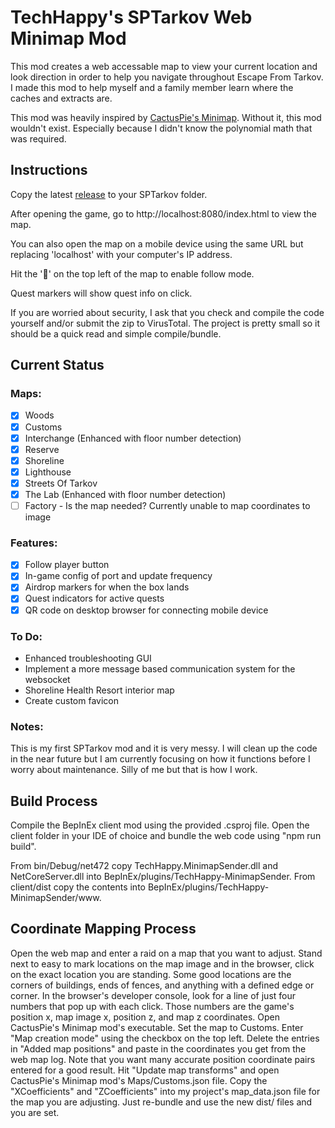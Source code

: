 ﻿# TechHappy's SPTarkov Web Minimap Mod

This mod creates a web accessable map to view your current location and look direction in order to help you navigate throughout Escape From Tarkov. I made this mod to help myself and a family member learn where the caches and extracts are.

This mod was heavily inspired by [CactusPie's Minimap](https://github.com/CactusPie/SPT-Minimap). Without it, this mod wouldn't exist. Especially because I didn't know the polynomial math that was required.

## Instructions
Copy the latest [release](https://github.com/NNThomasL/SPTarkovWebMinimap/releases) to your SPTarkov folder.

After opening the game, go to http://localhost:8080/index.html to view the map.

You can also open the map on a mobile device using the same URL but replacing 'localhost' with your computer's IP address.

Hit the '🧭' on the top left of the map to enable follow mode.

Quest markers will show quest info on click.

If you are worried about security, I ask that you check and compile the code yourself and/or submit the zip to VirusTotal. The project is pretty small so it should be a quick read and simple compile/bundle.

## Current Status

### Maps:
- [x] Woods
- [x] Customs
- [x] Interchange (Enhanced with floor number detection)
- [x] Reserve
- [x] Shoreline
- [x] Lighthouse
- [x] Streets Of Tarkov
- [x] The Lab (Enhanced with floor number detection)
- [ ] Factory - Is the map needed? Currently unable to map coordinates to image

### Features:
- [x] Follow player button
- [x] In-game config of port and update frequency
- [x] Airdrop markers for when the box lands
- [x] Quest indicators for active quests
- [x] QR code on desktop browser for connecting mobile device

### To Do:
- Enhanced troubleshooting GUI
- Implement a more message based communication system for the websocket
- Shoreline Health Resort interior map
- Create custom favicon

### Notes:
This is my first SPTarkov mod and it is very messy. I will clean up the code in the near future but I am currently focusing on how it functions before I worry about maintenance. Silly of me but that is how I work.

## Build Process

Compile the BepInEx client mod using the provided .csproj file. Open the client folder in your IDE of choice and bundle the web code using "npm run build".

From bin/Debug/net472 copy TechHappy.MinimapSender.dll and NetCoreServer.dll into BepInEx/plugins/TechHappy-MinimapSender.
From client/dist copy the contents into BepInEx/plugins/TechHappy-MinimapSender/www.

## Coordinate Mapping Process

Open the web map and enter a raid on a map that you want to adjust. Stand next to easy to mark locations on the map image and in the browser, click on the exact location you are standing. Some good locations are the corners of buildings, ends of fences, and anything with a defined edge or corner.
In the browser's developer console, look for a line of just four numbers that pop up with each click. Those numbers are the game's position x, map image x, position z, and map z coordinates.
Open CactusPie's Minimap mod's executable. Set the map to Customs. 
Enter "Map creation mode" using the checkbox on the top left. Delete the entries in "Added map positions" and paste in the coordinates you get from the web map log. 
Note that you want many accurate position coordinate pairs entered for a good result. 
Hit "Update map transforms" and open CactusPie's Minimap mod's Maps/Customs.json file. 
Copy the "XCoefficients" and "ZCoefficients" into my project's map_data.json file for the map you are adjusting. 
Just re-bundle and use the new dist/ files and you are set.
